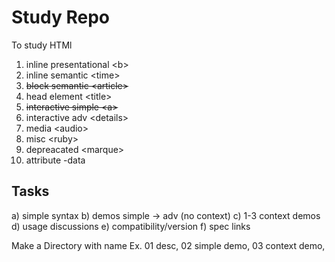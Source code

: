 # Study Repo
To study HTMl

1) inline presentational <b\>
2) inline semantic <time\>
3) ~~block semantic <article\>~~
4) head element <title\>
5) ~~interactive simple <a\>~~
6) interactive adv <details\>
7) media <audio\>
8) misc <ruby\>
9) depreacated <marque\>
10) attribute -data

## Tasks
a) simple syntax
b) demos simple -> adv (no context)
c) 1-3 context demos
d) usage discussions
e) compatibility/version
f) spec links

Make a Directory with name
Ex. 01 desc, 02 simple demo, 03 context demo, 
